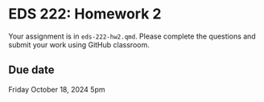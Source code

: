 # EDS 222: Homework 2

Your assignment is in `eds-222-hw2.qmd`. Please complete the questions and submit your work using GitHub classroom.

## Due date

Friday October 18, 2024 5pm
